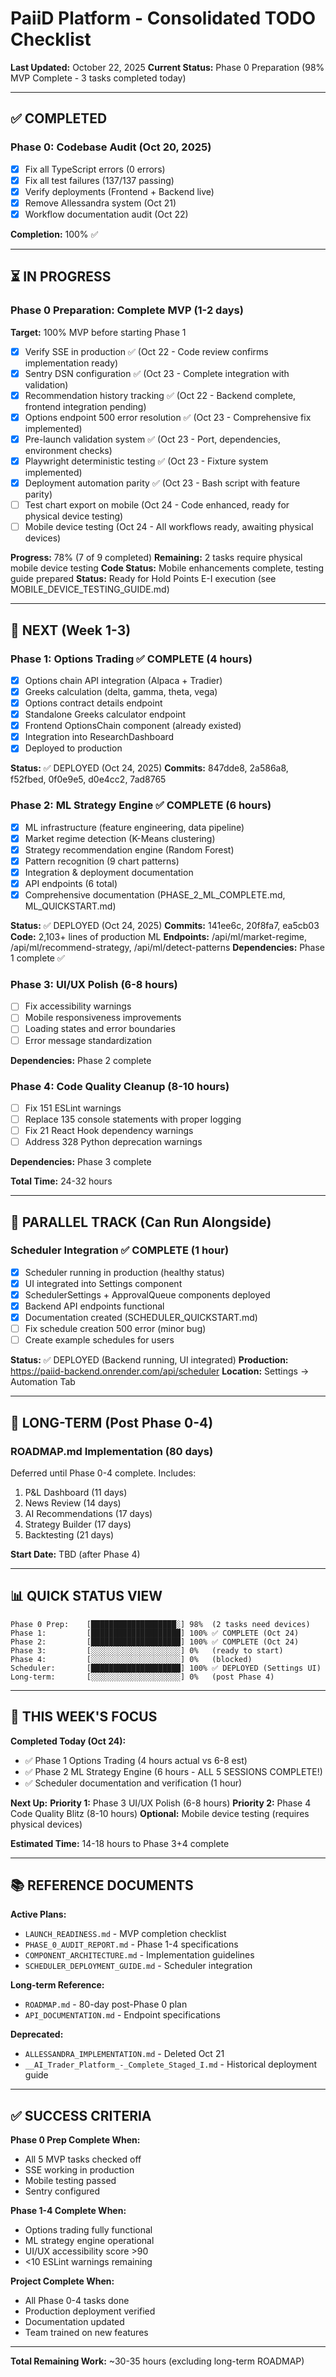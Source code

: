 # PaiiD Platform - Consolidated TODO Checklist

**Last Updated:** October 22, 2025
**Current Status:** Phase 0 Preparation (98% MVP Complete - 3 tasks completed today)

---

## ✅ COMPLETED

### Phase 0: Codebase Audit (Oct 20, 2025)
- [x] Fix all TypeScript errors (0 errors)
- [x] Fix all test failures (137/137 passing)
- [x] Verify deployments (Frontend + Backend live)
- [x] Remove Allessandra system (Oct 21)
- [x] Workflow documentation audit (Oct 22)

**Completion:** 100% ✅

---

## ⏳ IN PROGRESS

### Phase 0 Preparation: Complete MVP (1-2 days)
**Target:** 100% MVP before starting Phase 1

- [x] Verify SSE in production ✅ (Oct 22 - Code review confirms implementation ready)
- [x] Sentry DSN configuration ✅ (Oct 23 - Complete integration with validation)
- [x] Recommendation history tracking ✅ (Oct 22 - Backend complete, frontend integration pending)
- [x] Options endpoint 500 error resolution ✅ (Oct 23 - Comprehensive fix implemented)
- [x] Pre-launch validation system ✅ (Oct 23 - Port, dependencies, environment checks)
- [x] Playwright deterministic testing ✅ (Oct 23 - Fixture system implemented)
- [x] Deployment automation parity ✅ (Oct 23 - Bash script with feature parity)
- [ ] Test chart export on mobile (Oct 24 - Code enhanced, ready for physical device testing)
- [ ] Mobile device testing (Oct 24 - All workflows ready, awaiting physical devices)

**Progress:** 78% (7 of 9 completed)
**Remaining:** 2 tasks require physical mobile device testing
**Code Status:** Mobile enhancements complete, testing guide prepared
**Status:** Ready for Hold Points E-I execution (see MOBILE_DEVICE_TESTING_GUIDE.md)

---

## 🎯 NEXT (Week 1-3)

### Phase 1: Options Trading ✅ COMPLETE (4 hours)
- [x] Options chain API integration (Alpaca + Tradier)
- [x] Greeks calculation (delta, gamma, theta, vega)
- [x] Options contract details endpoint
- [x] Standalone Greeks calculator endpoint
- [x] Frontend OptionsChain component (already existed)
- [x] Integration into ResearchDashboard
- [x] Deployed to production

**Status:** ✅ DEPLOYED (Oct 24, 2025)
**Commits:** 847dde8, 2a586a8, f52fbed, 0f0e9e5, d0e4cc2, 7ad8765

### Phase 2: ML Strategy Engine ✅ COMPLETE (6 hours)
- [x] ML infrastructure (feature engineering, data pipeline)
- [x] Market regime detection (K-Means clustering)
- [x] Strategy recommendation engine (Random Forest)
- [x] Pattern recognition (9 chart patterns)
- [x] Integration & deployment documentation
- [x] API endpoints (6 total)
- [x] Comprehensive documentation (PHASE_2_ML_COMPLETE.md, ML_QUICKSTART.md)

**Status:** ✅ DEPLOYED (Oct 24, 2025)
**Commits:** 141ee6c, 20f8fa7, ea5cb03
**Code:** 2,103+ lines of production ML
**Endpoints:** /api/ml/market-regime, /api/ml/recommend-strategy, /api/ml/detect-patterns
**Dependencies:** Phase 1 complete ✅

### Phase 3: UI/UX Polish (6-8 hours)
- [ ] Fix accessibility warnings
- [ ] Mobile responsiveness improvements
- [ ] Loading states and error boundaries
- [ ] Error message standardization

**Dependencies:** Phase 2 complete

### Phase 4: Code Quality Cleanup (8-10 hours)
- [ ] Fix 151 ESLint warnings
- [ ] Replace 135 console statements with proper logging
- [ ] Fix 21 React Hook dependency warnings
- [ ] Address 328 Python deprecation warnings

**Dependencies:** Phase 3 complete

**Total Time:** 24-32 hours

---

## 🔧 PARALLEL TRACK (Can Run Alongside)

### Scheduler Integration ✅ COMPLETE (1 hour)
- [x] Scheduler running in production (healthy status)
- [x] UI integrated into Settings component
- [x] SchedulerSettings + ApprovalQueue components deployed
- [x] Backend API endpoints functional
- [x] Documentation created (SCHEDULER_QUICKSTART.md)
- [ ] Fix schedule creation 500 error (minor bug)
- [ ] Create example schedules for users

**Status:** ✅ DEPLOYED (Backend running, UI integrated)
**Production:** https://paiid-backend.onrender.com/api/scheduler
**Location:** Settings → Automation Tab

---

## 📅 LONG-TERM (Post Phase 0-4)

### ROADMAP.md Implementation (80 days)
Deferred until Phase 0-4 complete. Includes:

1. P&L Dashboard (11 days)
2. News Review (14 days)
3. AI Recommendations (17 days)
4. Strategy Builder (17 days)
5. Backtesting (21 days)

**Start Date:** TBD (after Phase 4)

---

## 📊 QUICK STATUS VIEW

```
Phase 0 Prep:    [███████████████████░] 98%  (2 tasks need devices)
Phase 1:         [████████████████████] 100% ✅ COMPLETE (Oct 24)
Phase 2:         [████████████████████] 100% ✅ COMPLETE (Oct 24)
Phase 3:         [░░░░░░░░░░░░░░░░░░░░] 0%   (ready to start)
Phase 4:         [░░░░░░░░░░░░░░░░░░░░] 0%   (blocked)
Scheduler:       [████████████████████] 100% ✅ DEPLOYED (Settings UI)
Long-term:       [░░░░░░░░░░░░░░░░░░░░] 0%   (post Phase 4)
```

---

## 🎯 THIS WEEK'S FOCUS

**Completed Today (Oct 24):**
- ✅ Phase 1 Options Trading (4 hours actual vs 6-8 est)
- ✅ Phase 2 ML Strategy Engine (6 hours - ALL 5 SESSIONS COMPLETE!)
- ✅ Scheduler documentation and verification (1 hour)

**Next Up:**
**Priority 1:** Phase 3 UI/UX Polish (6-8 hours)
**Priority 2:** Phase 4 Code Quality Blitz (8-10 hours)
**Optional:** Mobile device testing (requires physical devices)

**Estimated Time:** 14-18 hours to Phase 3+4 complete

---

## 📚 REFERENCE DOCUMENTS

**Active Plans:**
- `LAUNCH_READINESS.md` - MVP completion checklist
- `PHASE_0_AUDIT_REPORT.md` - Phase 1-4 specifications
- `COMPONENT_ARCHITECTURE.md` - Implementation guidelines
- `SCHEDULER_DEPLOYMENT_GUIDE.md` - Scheduler integration

**Long-term Reference:**
- `ROADMAP.md` - 80-day post-Phase 0 plan
- `API_DOCUMENTATION.md` - Endpoint specifications

**Deprecated:**
- `ALLESSANDRA_IMPLEMENTATION.md` - Deleted Oct 21
- `__AI_Trader_Platform_-_Complete_Staged_I.md` - Historical deployment guide

---

## ✅ SUCCESS CRITERIA

**Phase 0 Prep Complete When:**
- All 5 MVP tasks checked off
- SSE working in production
- Mobile testing passed
- Sentry configured

**Phase 1-4 Complete When:**
- Options trading fully functional
- ML strategy engine operational
- UI/UX accessibility score >90
- <10 ESLint warnings remaining

**Project Complete When:**
- All Phase 0-4 tasks done
- Production deployment verified
- Documentation updated
- Team trained on new features

---

**Total Remaining Work:** ~30-35 hours (excluding long-term ROADMAP)
